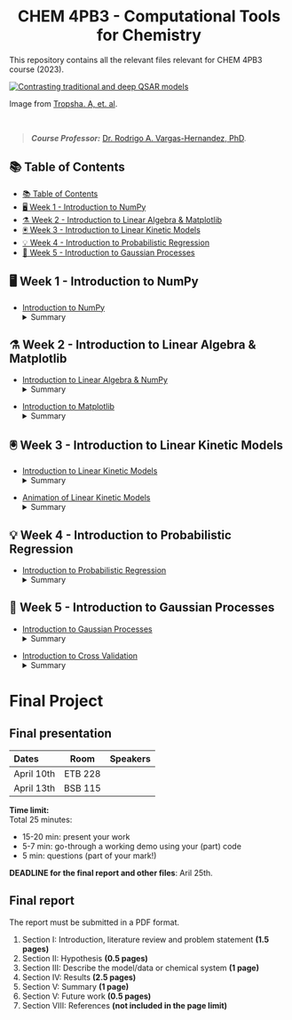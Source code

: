<h1 align="center">
  CHEM 4PB3 - Computational Tools for Chemistry 
</h1>


This repository contains all the relevant files relevant for CHEM 4PB3 course (2023). 



<a href="https://www.nature.com/articles/s41573-023-00832-0">
   <picture>
      <source media="(prefers-color-scheme: dark)"">
      <img alt=" Contrasting traditional and deep QSAR models" src="https://media.springernature.com/lw685/springer-static/image/art%3A10.1038%2Fs41573-023-00832-0/MediaObjects/41573_2023_832_Fig1_HTML.png?as=webp">
   </picture>
</a>

Image from [Tropsha. A, et. al](https://www.nature.com/articles/s41573-023-00832-0).

<br>

> **_Course Professor:_**  [Dr. Rodrigo A. Vargas-Hernandez, PhD](https://www.linkedin.com/in/rodrigo-a-vargas-hernandez-591368141/?originalSubdomain=ca). <br>

## 📚 Table of Contents
- [📚 Table of Contents](#-table-of-contents)
- [🖥️ Week 1 - Introduction to NumPy](#️-week-1---introduction-to-numpy)
- [⚗️ Week 2 - Introduction to Linear Algebra \& Matplotlib](#️-week-2---introduction-to-linear-algebra--matplotlib)
- [🖲️ Week 3 - Introduction to Linear Kinetic Models](#️-week-3---introduction-to-linear-kinetic-models)
- [💡 Week 4 - Introduction to Probabilistic Regression](#-week-4---introduction-to-probabilistic-regression)
- [🧪 Week 5 - Introduction to Gaussian Processes](#-week-5---introduction-to-gaussian-processes)


## 🖥️ Week 1 - Introduction to NumPy

- [Introduction to NumPy](https://colab.research.google.com/github/RodrigoAVargasHdz/CHEM-4PB3/blob/w2024/Course_Notes/Week%201/Week_1_Introduction_To_NumPy.ipynb) <br>
  <details>
  <summary>Summary</summary>
  Includes: Introduction to Arrays and NumPy, Slicing and Accessing Elements in Arrays, and Tensors in Image Analysis
</details>

## ⚗️ Week 2 - Introduction to Linear Algebra & Matplotlib

- [Introduction to Linear Algebra & NumPy](https://colab.research.google.com/drive/1fChvqVxqZNfNfCZazTqUf5sOMlu8IElD?usp=sharing) <br>
  <details>
  <summary>Summary</summary>
  Includes: Introduction to Linear Algebra and understanding Vectors and Matrices.
</details>

- [Introduction to Matplotlib](https://colab.research.google.com/drive/1QecD3OF_fvgp73ZcbDweGS-0la53h6t-?usp=sharing) <br>
  <details>
  <summary>Summary</summary>
  Includes: Introduction to Matplotlib, Molecular Properties, Analyzing Molecular Properties, and Heatmaps with Seaborn. 
</details>

## 🖲️ Week 3 - Introduction to Linear Kinetic Models

- [Introduction to Linear Kinetic Models](https://colab.research.google.com/drive/1CxFVk82NFVhdX9oXl03p7dEjK-lrGBcE?usp=sharing) <br>
  <details>
  <summary>Summary</summary>
  Includes: Introduction to LogP in Drug Design, Simple Linear Regression for Predicting LogP, Cross-Validation in Model Assessment and understanding RMSE and Lambda in Machine Learning.
</details>

- [Animation of Linear Kinetic Models](https://colab.research.google.com/drive/1pIDKIinTZ2o2-f4zyb83qpOIgmJzmeLj?usp=sharing) <br>
  <details>
  <summary>Summary</summary>
  Includes: Introduction to Parameter Generation, Animations on Google Colab, Linear and Polynomial Models, Overfitting and Underfitting and understanding Lambda and Regularization.
</details>

## 💡 Week 4 - Introduction to Probabilistic Regression

- [Introduction to Probabilistic Regression](https://colab.research.google.com/drive/1vTbbnTw0o4nD8DLr0NB_5jDmTQ4s31lf?usp=sharing) <br>
  <details>
  <summary>Summary</summary>
  Includes: Introduction to Probabilistic Regression, Bayes' Theorem to Regression, Gaussian Processes, and Potential Energy Surfaces (PES).
</details>

## 🧪 Week 5 - Introduction to Gaussian Processes
- [Introduction to Gaussian Processes](https://colab.research.google.com/drive/1tVHpVjgeWqm0b2PnuTDApty09xuVNXza?usp=sharing) <br>
  <details>
  <summary>Summary</summary>
  Includes: Introduction to Kernels, understanding Gaussian Processes in Regression, and Fitting the Gaussian Processes to N-N.
</details>

- [Introduction to Cross Validation](https://colab.research.google.com/github/RodrigoAVargasHdz/CHEM-4PB3/blob/w2024/Course_Notes/Week%205/intro_cross_validation.ipynb) <br>
  <details>
  <summary>Summary</summary>
  Includes: Introduction to Cross Validation, using CO2 data from SciKit Learn. 
</details>


# Final Project #
## Final presentation ##
| Dates      | Room | Speakers    |
| :---       |    :----:   |          ---: |
| April 10th | ETB 228       |   |
| April 13th | BSB 115       |      |

**Time limit:** <br>
Total 25 minutes: <br>
* 15-20 min: present your work <br>
* 5-7 min: go-through a working demo using your (part) code <br>
* 5 min: questions (part of your mark!) <br>

**DEADLINE for the final report and other files**: Aril 25th. 

## Final report ##
The report must be submitted in a PDF format.

1. Section I: Introduction, literature review and problem statement **(1.5 pages)**
2. Section II: Hypothesis **(0.5 pages)**
3. Section III: Describe the model/data or chemical system **(1 page)**
4. Section IV: Results **(2.5 pages)**
5. Section V: Summary **(1 page)**
6. Section V: Future work **(0.5 pages)**
7. Section VIII: References **(not included in the page limit)**


